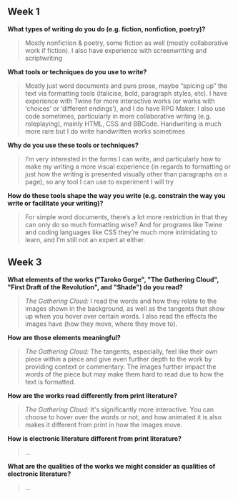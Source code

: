 ## Week 1
**What types of writing do you do (e.g. fiction, nonfiction, poetry)?**
> Mostly nonfiction & poetry, some fiction as well (mostly collaborative work if fiction). I also have experience with screenwriting and scriptwriting

**What tools or techniques do you use to write?**
> Mostly just word documents and pure prose, maybe “spicing up” the text via formatting tools (italicise, bold, paragraph styles, etc). I have experience with Twine for more interactive works (or works with ‘choices’ or ‘different endings’), and I do have RPG Maker. I also use code sometimes, particularly in more collaborative writing (e.g. roleplaying), mainly HTML, CSS and BBCode. Handwriting is much more rare but I do write handwritten works sometimes

**Why do you use these tools or techniques?**
> I’m very interested in the forms I can write, and particularly how to make my writing a more visual experience (in regards to formatting or just how the writing is presented visually other than paragraphs on a page), so any tool I can use to experiment I will try

**How do these tools shape the way you write (e.g. constrain the way you write or facilitate your writing)?**
> For simple word documents, there’s a lot more restriction in that they can only do so much formatting wise? And for programs like Twine and coding languages like CSS they’re much more intimidating to learn, and I’m still not an expert at either.

## Week 3
**What elements of the works ("Taroko Gorge", "The Gathering Cloud", "First Draft of the Revolution", and "Shade") do you read?**
> _The Gathering Cloud:_ I read the words and how they relate to the images shown in the background, as well as the tangents that show up when you hover over certain words. I also read the effects the images have (how they move, where they move to).

**How are those elements meaningful?**
> _The Gathering Cloud:_ The tangents, especially, feel like their own piece within a piece and give even further depth to the work by providing context or commentary. The images further impact the words of the piece but may make them hard to read due to how the text is formatted.

**How are the works read differently from print literature?**
> _The Gathering Cloud:_ It's significantly more interactive. You can choose to hover over the words or not, and how animated it is also makes it different from print in how the images move.

**How is electronic literature different from print literature?**
> ...

**What are the qualities of the works we might consider as qualities of electronic literature?**
> ...
